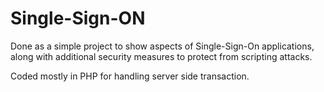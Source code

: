 # Single-Sign-ON
Done as a simple project to show aspects of Single-Sign-On applications, along with additional security measures to protect from scripting attacks.

Coded mostly in PHP for handling server side transaction.
